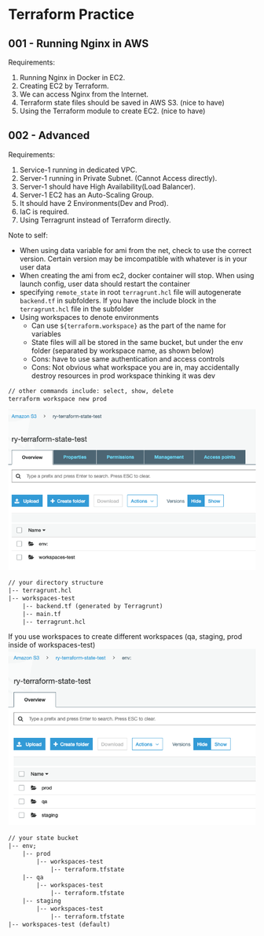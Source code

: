 # Terraform Practice

## 001 - Running Nginx in AWS

Requirements:
1. Running Nginx in Docker in EC2.
2. Creating EC2 by Terraform.
3. We can access Nginx from the Internet.
4. Terraform state files should be saved in AWS S3. (nice to have)
5. Using the Terraform module to create EC2. (nice to have)

## 002 - Advanced 
Requirements:
1. Service-1 running in dedicated VPC.
2. Server-1 running in Private Subnet. (Cannot Access directly).
3. Server-1 should have High Availability(Load Balancer).
4. Server-1 EC2 has an Auto-Scaling Group.
5. It should have 2 Environments(Dev and Prod).
6. IaC is required.
7. Using Terragrunt instead of Terraform directly.

Note to self:
- When using data variable for ami from the net, check to use the correct version. Certain version may be imcompatible with whatever is in your user data
- When creating the ami from ec2, docker container will stop. When using launch config, user data should restart the container 
- specifying `remote_state` in root `terragrunt.hcl` file will autogenerate `backend.tf` in subfolders. If you have the include block in the `terragrunt.hcl` file in the subfolder
- Using workspaces to denote environments
  * Can use `${terraform.workspace}` as the part of the name for variables
  * State files will all be stored in the same bucket, but under the env folder (separated by workspace name, as shown below) 
  * Cons: have to use same authentication and access controls
  * Cons: Not obvious what workspace you are in, may accidentally destroy resources in prod workspace thinking it was dev

```
// other commands include: select, show, delete
terraform workspace new prod
```

![state](state-bucket.png)

```
// your directory structure
|-- terragrunt.hcl
|-- workspaces-test
    |-- backend.tf (generated by Terragrunt)
    |-- main.tf
    |-- terragrunt.hcl
```

If you use workspaces to create different workspaces (qa, staging, prod inside of workspaces-test)
![state](state-bucket-env.png)

```
// your state bucket
|-- env;
    |-- prod
        |-- workspaces-test
            |-- terraform.tfstate
    |-- qa
        |-- workspaces-test
            |-- terraform.tfstate
    |-- staging
        |-- workspaces-test
            |-- terraform.tfstate
|-- workspaces-test (default)

```
